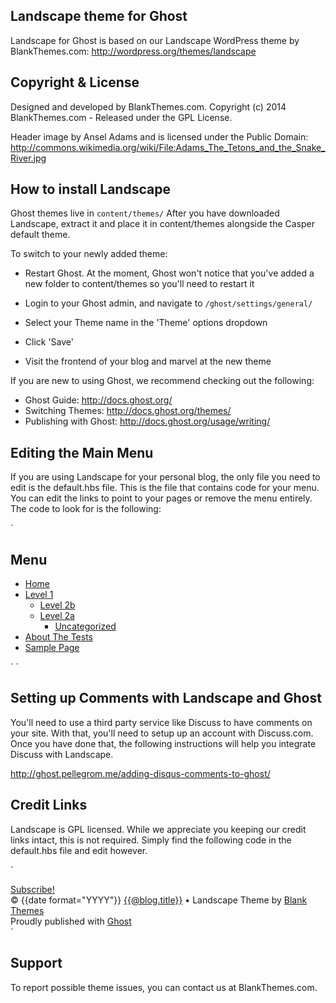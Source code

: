 ## Landscape theme for Ghost

Landscape for Ghost is based on our Landscape WordPress theme by BlankThemes.com: http://wordpress.org/themes/landscape

## Copyright & License

Designed and developed by BlankThemes.com.
Copyright (c) 2014 BlankThemes.com - Released under the GPL License.

Header image by Ansel Adams and is licensed under the Public Domain:
http://commons.wikimedia.org/wiki/File:Adams_The_Tetons_and_the_Snake_River.jpg


## How to install Landscape

Ghost themes live in `content/themes/`
After you have downloaded Landscape, extract it and place it in content/themes alongside the Casper default theme.

To switch to your newly added theme:

 * Restart Ghost. At the moment, Ghost won't notice that you've added a new folder to content/themes so you'll need to restart it

 * Login to your Ghost admin, and navigate to `/ghost/settings/general/`

 * Select your Theme name in the 'Theme' options dropdown

 * Click 'Save'

 * Visit the frontend of your blog and marvel at the new theme

If you are new to using Ghost, we recommend checking out the following:
 * Ghost Guide: http://docs.ghost.org/
 * Switching Themes: http://docs.ghost.org/themes/
 * Publishing with Ghost: http://docs.ghost.org/usage/writing/

## Editing the Main Menu

If you are using Landscape for your personal blog, the only file you need to edit is the default.hbs file. This is the file that contains code for your menu. You can edit the links to point to your pages or remove the menu entirely. The code to look for is the following:

`
<div id="menu">
<nav role="navigation" class="site-navigation main-navigation">
    <h1 class="assistive-text">Menu</h1>
    <div class="menu-main-container">
    <ul id="menu-main" class="menu">
    <li><a href="{{@blog.url}}">Home</a></li>
    <li><a href="#">Level 1</a>
        <ul class="sub-menu">
            <li><a href="#">Level 2b</a></li>
            <li><a href="#">Level 2a</a>
            <ul class="sub-menu">
                <li><a href="#">Uncategorized</a></li>
            </ul>
            </li>
        </ul>
    </li>
    <li><a href="#">About The Tests</a></li>
    <li><a href="#">Sample Page</a></li>
    </ul>
    </div>
</nav><!-- .site-navigation .main-navigation -->
</div><!-- #menu -->`
`

## Setting up Comments with Landscape and Ghost

You'll need to use a third party service like Discuss to have comments on your site. With that, you'll need to setup up an account with Discuss.com. Once you have done that, the following instructions will help you integrate Discuss with Landscape.

http://ghost.pellegrom.me/adding-disqus-comments-to-ghost/


## Credit Links

Landscape is GPL licensed. While we appreciate you keeping our credit links intact, this is not required. Simply find the following code in the default.hbs file and edit however.

`
<footer class="site-footer">
    <a class="subscribe icon-feed" href="{{@blog.url}}/rss/"><span class="tooltip">Subscribe!</span></a>
    <div class="inner">
         <section class="copyright">&copy; {{date format="YYYY"}} <a href="{{@blog.url}}/">{{@blog.title}}</a> &bull; Landscape Theme by <a href="http://blankthemes.com">Blank Themes</a></section>
         <section class="poweredby">Proudly published with <a class="icon-ghost" href="https://ghost.org">Ghost</a></section>
    </div>
</footer>
`

## Support

To report possible theme issues, you can contact us at BlankThemes.com.


